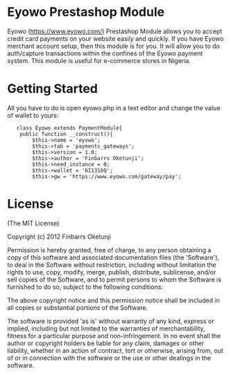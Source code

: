 Eyowo Prestashop Module
=======================

Eyowo (https://www.eyowo.com/) Prestashop Module allows you to accept credit card payments on your website easily and quickly. If you have Eyowo merchant account setup, then this module is for you. It will allow you to do auth/capture transactions within the confines of the Eyowo payment system. This module is useful for e-commerce stores in Nigeria.

Getting Started
================

All you have to do is open eyowo.php in a text editor and change the value of wallet to yours:

       class Eyowo extends PaymentModule{
        public function __construct(){
            $this->name = 'eyowo';
            $this->tab = 'payments_gateways';
            $this->version = 1.0;
            $this->author = 'Finbarrs Oketunji';
            $this->need_instance = 0;
            $this->wallet = '6I1316Q';  
            $this->gw = 'https://www.eyowo.com/gateway/pay';

License
================

(The MIT License)

Copyright (c) 2012 Finbarrs Oketunji

Permission is hereby granted, free of charge, to any person obtaining a copy of this software and associated documentation files (the 'Software'), to deal in the Software without restriction, including without limitation the rights to use, copy, modify, merge, publish, distribute, sublicense, and/or sell copies of the Software, and to permit persons to whom the Software is furnished to do so, subject to the following conditions:

The above copyright notice and this permission notice shall be included in all copies or substantial portions of the Software.

The software is provided 'as is' without warranty of any kind, express or implied, including but not limited to the warranties of merchantability, fitness for a particular purpose and non-infringement. In no event shall the author or copyright holders be liable for any claim, damages or other liability, whether in an action of contract, tort or otherwise, arising from, out of or in connection with the software or the use or other dealings in the software.
